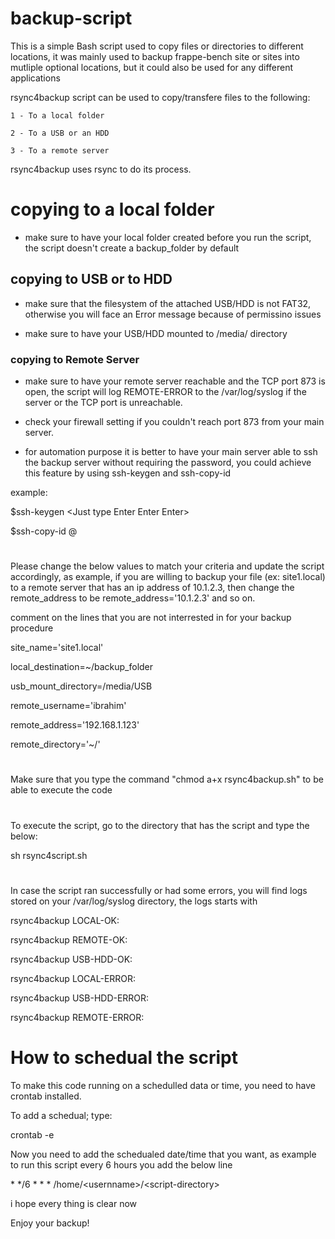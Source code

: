 # backup-script
This is a simple Bash script used to copy files or directories to different locations, it was mainly used to backup frappe-bench site or sites into mutliple optional locations, but it could also be used for any different applications

rsync4backup script can be used to copy/transfere files to the following:

    1 - To a local folder
  
    2 - To a USB or an HDD 

    3 - To a remote server

rsync4backup uses rsync to do its process.

# copying to a local folder
- make sure to have your local folder created before you run the script,
the script doesn't create a backup_folder by default

## copying to USB or to HDD
- make sure that the filesystem of the attached USB/HDD is not FAT32, otherwise you will face an Error message because of permissino issues

- make sure to have your USB/HDD mounted to /media/ directory

### copying to Remote Server
- make sure to have your remote server reachable and the TCP port 873 is open, the script will log REMOTE-ERROR to the /var/log/syslog if the server or the TCP port is unreachable.

- check your firewall setting if you couldn't reach port 873 from your main server.

- for automation purpose it is better to have your main server able to ssh the backup server without requiring the password, you could achieve this feature by using ssh-keygen and ssh-copy-id 

example:

\$ssh-keygen 
\<Just type Enter Enter Enter>

\$ssh-copy-id <username>@<remote-ip-address>

#

Please change the below values to match your criteria and update the script accordingly, 
as example, if you are willing to backup your file (ex: site1.local) to a remote server that has an ip address of 10.1.2.3, then change the remote_address to be remote_address='10.1.2.3' and so on.

comment on the lines that you are not interrested in for your backup procedure

site_name='site1.local'

local_destination=~/backup_folder

usb_mount_directory=/media/USB

remote_username='ibrahim'

remote_address='192.168.1.123'

remote_directory='~/'

#
Make sure that you type the command "chmod a+x rsync4backup.sh" to be able to execute the code

#
To execute the script, go to the directory that has the script and type the below:

sh rsync4script.sh 

# 
In case the script ran successfully or had some errors, you will find logs stored on your /var/log/syslog directory, the logs starts with 

rsync4backup LOCAL-OK:

rsync4backup REMOTE-OK:

rsync4backup USB-HDD-OK:

rsync4backup LOCAL-ERROR:

rsync4backup USB-HDD-ERROR:

rsync4backup REMOTE-ERROR:

# How to schedual the script
To make this code running on a schedulled data or time, you need to have crontab installed.

To add a schedual; type:

crontab -e

Now you need to add the schedualed date/time that you want, as example to run this script every 6 hours you add the below line

 \* */6 * * * /home/\<usernname>/\<script-directory>


i hope every thing is clear now

Enjoy your backup!




